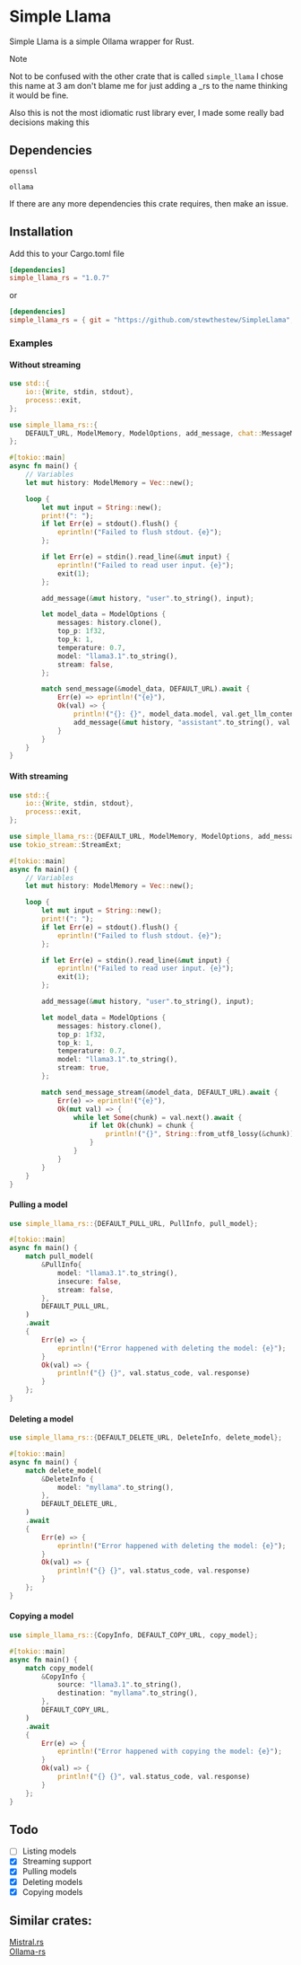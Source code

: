 # Simple Llama
Simple Llama is a simple Ollama wrapper for Rust.

> [!NOTE]
> Not to be confused with the other crate that is called `simple_llama` I chose this name at 3 am don't blame me for just adding a _rs to the name thinking it would be fine.
>
> Also this is not the most idiomatic rust library ever, I made some really bad decisions making this

## Dependencies
`openssl`

`ollama`

If there are any more dependencies this crate requires, then make an issue.

## Installation
Add this to your Cargo.toml file
```toml
[dependencies]
simple_llama_rs = "1.0.7"
```
or
```toml
[dependencies]
simple_llama_rs = { git = "https://github.com/stewthestew/SimpleLlama", branch = "main"}
```

### Examples

#### Without streaming
```rust
use std::{
    io::{Write, stdin, stdout},
    process::exit,
};

use simple_llama_rs::{
    DEFAULT_URL, ModelMemory, ModelOptions, add_message, chat::MessageMethods, send_message,
};

#[tokio::main]
async fn main() {
    // Variables
    let mut history: ModelMemory = Vec::new();

    loop {
        let mut input = String::new();
        print!(": ");
        if let Err(e) = stdout().flush() {
            eprintln!("Failed to flush stdout. {e}");
        };

        if let Err(e) = stdin().read_line(&mut input) {
            eprintln!("Failed to read user input. {e}");
            exit(1);
        };

        add_message(&mut history, "user".to_string(), input);

        let model_data = ModelOptions {
            messages: history.clone(),
            top_p: 1f32,
            top_k: 1,
            temperature: 0.7,
            model: "llama3.1".to_string(),
            stream: false,
        };

        match send_message(&model_data, DEFAULT_URL).await {
            Err(e) => eprintln!("{e}"),
            Ok(val) => {
                println!("{}: {}", model_data.model, val.get_llm_content());
                add_message(&mut history, "assistant".to_string(), val.get_llm_content());
            }
        }
    }
}
```

#### With streaming
```rust
use std::{
    io::{Write, stdin, stdout},
    process::exit,
};

use simple_llama_rs::{DEFAULT_URL, ModelMemory, ModelOptions, add_message, send_message_stream};
use tokio_stream::StreamExt;

#[tokio::main]
async fn main() {
    // Variables
    let mut history: ModelMemory = Vec::new();

    loop {
        let mut input = String::new();
        print!(": ");
        if let Err(e) = stdout().flush() {
            eprintln!("Failed to flush stdout. {e}");
        };

        if let Err(e) = stdin().read_line(&mut input) {
            eprintln!("Failed to read user input. {e}");
            exit(1);
        };

        add_message(&mut history, "user".to_string(), input);

        let model_data = ModelOptions {
            messages: history.clone(),
            top_p: 1f32,
            top_k: 1,
            temperature: 0.7,
            model: "llama3.1".to_string(),
            stream: true,
        };

        match send_message_stream(&model_data, DEFAULT_URL).await {
            Err(e) => eprintln!("{e}"),
            Ok(mut val) => {
                while let Some(chunk) = val.next().await {
                    if let Ok(chunk) = chunk {
                        println!("{}", String::from_utf8_lossy(&chunk))
                    }
                }
            }
        }
    }
}
```

#### Pulling a model
```rust
use simple_llama_rs::{DEFAULT_PULL_URL, PullInfo, pull_model};

#[tokio::main]
async fn main() {
    match pull_model(
        &PullInfo{
            model: "llama3.1".to_string(),
            insecure: false,
            stream: false,
        },
        DEFAULT_PULL_URL,
    )
    .await
    {
        Err(e) => {
            eprintln!("Error happened with deleting the model: {e}");
        }
        Ok(val) => {
            println!("{} {}", val.status_code, val.response)
        }
    };
}
```

#### Deleting a model
```rust
use simple_llama_rs::{DEFAULT_DELETE_URL, DeleteInfo, delete_model};

#[tokio::main]
async fn main() {
    match delete_model(
        &DeleteInfo {
            model: "myllama".to_string(),
        },
        DEFAULT_DELETE_URL,
    )
    .await
    {
        Err(e) => {
            eprintln!("Error happened with deleting the model: {e}");
        }
        Ok(val) => {
            println!("{} {}", val.status_code, val.response)
        }
    };
}
```

#### Copying a model
```rust
use simple_llama_rs::{CopyInfo, DEFAULT_COPY_URL, copy_model};

#[tokio::main]
async fn main() {
    match copy_model(
        &CopyInfo {
            source: "llama3.1".to_string(),
            destination: "myllama".to_string(),
        },
        DEFAULT_COPY_URL,
    )
    .await
    {
        Err(e) => {
            eprintln!("Error happened with copying the model: {e}");
        }
        Ok(val) => {
            println!("{} {}", val.status_code, val.response)
        }
    };
}
```

## Todo
- [ ] Listing models
- [x] Streaming support
- [x] Pulling models
- [x] Deleting models
- [x] Copying models

## Similar crates:
[Mistral.rs](https://github.com/EricLBuehler/mistral.rs)  
[Ollama-rs](https://github.com/pepperoni21/ollama-rs)
